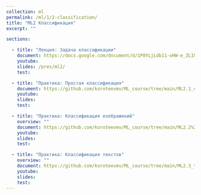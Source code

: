 ```yaml
---
collection: ml
permalink: /ml/1/2-classification/
title: "ML2 Классификация"
excerpt: ""

sections:

  - title: "Лекция: Задача классификации" 
    document: https://docs.google.com/document/d/1P8YLjLdb11-oHW-e_ZLI04ueuxPLZRc6YZkCT3g1t5A/edit?usp=sharing
    youtube:
    slides: /pres/ml2/
    test:

  - title: "Практика: Простая классификация" 
    document: https://github.com/koroteevmv/ML_course/tree/main/ML2.1_classification
    youtube:
    slides:
    test:

  - title: "Практика: Классификация изображений" 
    overview: ""
    document: https://github.com/koroteevmv/ML_course/tree/main/ML2.2%20_images
    youtube:
    slides:
    test:

  - title: "Практика: Классификация текстов" 
    overview: ""
    document: https://github.com/koroteevmv/ML_course/tree/main/ML2.3_text
    youtube:
    slides:
    test:
---
```


